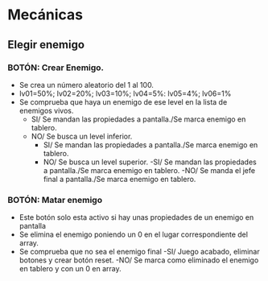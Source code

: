 # Mecánicas

## Elegir enemigo
### BOTÓN: Crear Enemigo.
- Se crea un número aleatorio del 1 al 100.
- lv01=50%; lv02=20%; lv03=10%; lv04=5%: lv05=4%; lv06=1%
- Se comprueba que haya un enemigo de ese level en la lista de enemigos vivos.
    - SI/ Se mandan las propiedades a pantalla./Se marca enemigo en tablero.
    - NO/ Se busca un level inferior.
        - SI/ Se mandan las propiedades a pantalla./Se marca enemigo en tablero.
        - NO/ Se busca un level superior.
            -SI/ Se mandan las propiedades a pantalla./Se marca enemigo en tablero.
            -NO/ Se manda el jefe final a pantalla./Se marca enemigo en tablero.

### BOTÓN: Matar enemigo 
- Este botón solo esta activo si hay unas propiedades de un enemigo en pantalla
- Se elimina el enemigo poniendo un 0 en el lugar correspondiente del array.
- Se comprueba que no sea el enemigo final
    -SI/ Juego acabado, eliminar botones y crear botón reset.
    -NO/ Se marca como eliminado el enemigo en tablero y con un 0 en array.